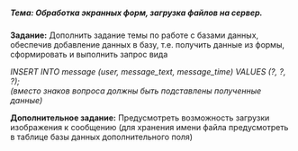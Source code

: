 <h5><b>Тема: </b>Обработка экранных форм, загрузка файлов на сервер.</h5>

<b>Задание:</b> 
Дополнить задание темы по работе с базами данных, обеспечив добавление
данных в базу, т.е. получить данные из формы, сформировать и выполнить
запрос вида

<i>INSERT INTO message (user, message_text, message_time) VALUES (?, ?, ?);
<br>
(вместо знаков вопроса должны быть подставлены полученные данные)</i>

<b>Дополнительное задание:</b>
Предусмотреть возможность загрузки изображения
к сообщению (для хранения имени файла предусмотреть в таблице базы
данных дополнительного поля)